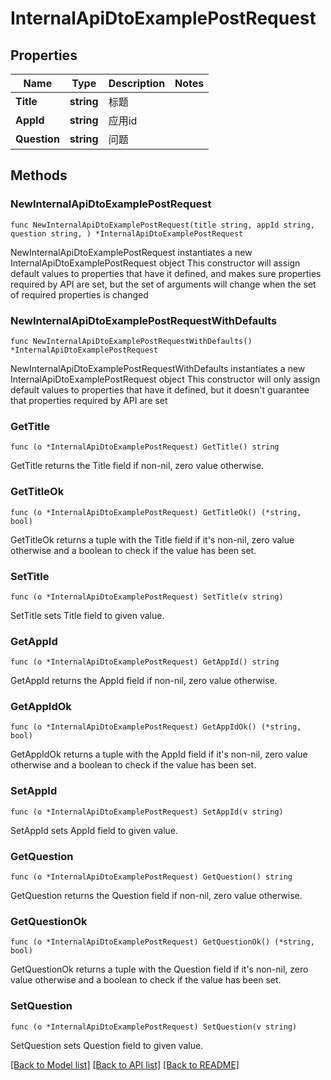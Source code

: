 # InternalApiDtoExamplePostRequest

## Properties

Name | Type | Description | Notes
------------ | ------------- | ------------- | -------------
**Title** | **string** | 标题 | 
**AppId** | **string** | 应用id | 
**Question** | **string** | 问题 | 

## Methods

### NewInternalApiDtoExamplePostRequest

`func NewInternalApiDtoExamplePostRequest(title string, appId string, question string, ) *InternalApiDtoExamplePostRequest`

NewInternalApiDtoExamplePostRequest instantiates a new InternalApiDtoExamplePostRequest object
This constructor will assign default values to properties that have it defined,
and makes sure properties required by API are set, but the set of arguments
will change when the set of required properties is changed

### NewInternalApiDtoExamplePostRequestWithDefaults

`func NewInternalApiDtoExamplePostRequestWithDefaults() *InternalApiDtoExamplePostRequest`

NewInternalApiDtoExamplePostRequestWithDefaults instantiates a new InternalApiDtoExamplePostRequest object
This constructor will only assign default values to properties that have it defined,
but it doesn't guarantee that properties required by API are set

### GetTitle

`func (o *InternalApiDtoExamplePostRequest) GetTitle() string`

GetTitle returns the Title field if non-nil, zero value otherwise.

### GetTitleOk

`func (o *InternalApiDtoExamplePostRequest) GetTitleOk() (*string, bool)`

GetTitleOk returns a tuple with the Title field if it's non-nil, zero value otherwise
and a boolean to check if the value has been set.

### SetTitle

`func (o *InternalApiDtoExamplePostRequest) SetTitle(v string)`

SetTitle sets Title field to given value.


### GetAppId

`func (o *InternalApiDtoExamplePostRequest) GetAppId() string`

GetAppId returns the AppId field if non-nil, zero value otherwise.

### GetAppIdOk

`func (o *InternalApiDtoExamplePostRequest) GetAppIdOk() (*string, bool)`

GetAppIdOk returns a tuple with the AppId field if it's non-nil, zero value otherwise
and a boolean to check if the value has been set.

### SetAppId

`func (o *InternalApiDtoExamplePostRequest) SetAppId(v string)`

SetAppId sets AppId field to given value.


### GetQuestion

`func (o *InternalApiDtoExamplePostRequest) GetQuestion() string`

GetQuestion returns the Question field if non-nil, zero value otherwise.

### GetQuestionOk

`func (o *InternalApiDtoExamplePostRequest) GetQuestionOk() (*string, bool)`

GetQuestionOk returns a tuple with the Question field if it's non-nil, zero value otherwise
and a boolean to check if the value has been set.

### SetQuestion

`func (o *InternalApiDtoExamplePostRequest) SetQuestion(v string)`

SetQuestion sets Question field to given value.



[[Back to Model list]](../README.md#documentation-for-models) [[Back to API list]](../README.md#documentation-for-api-endpoints) [[Back to README]](../README.md)


